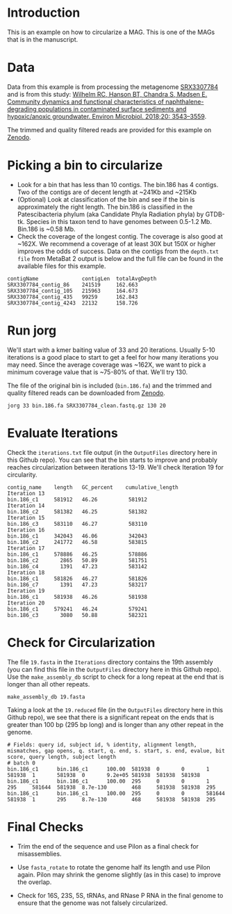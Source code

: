 
<h1> Introduction </h1>

This is an example on how to circularize a MAG.  This is one of the MAGs that is in the manuscript.

<h1> Data </h1>
  
Data from this example is from processing the metagenome [SRX3307784](https://www.ncbi.nlm.nih.gov/sra/?term=SRX3307784) and is from this study: [Wilhelm RC, Hanson BT, Chandra S, Madsen E. Community dynamics and functional characteristics of naphthalene-degrading populations in contaminated surface sediments and hypoxic/anoxic groundwater. Environ Microbiol. 2018;20: 3543–3559]( https://doi.org/10.1111/1462-2920.14309).

The trimmed and quality filtered reads are provided for this example on [Zenodo](http://dx.doi.org/10.5281/zenodo.3889132).

<h1> Picking a bin to circularize </h2>

* Look for a bin that has less than 10 contigs. The bin.186 has 4 contigs. Two of the contigs are of decent length at ~241Kb and ~215Kb
* (Optional) Look at classification of the bin and see if the bin is approximately the right length.  The bin.186 is classified in the Patescibacteria phylum (aka Candidate Phyla Radiation phyla) by GTDB-tk.  Species in this taxon tend to have genomes between 0.5-1.2 Mb. Bin.186 is ~0.58 Mb.
* Check the coverage of the longest contig. The coverage is also good at ~162X. We recommend a coverage of at least 30X but 150X or higher improves the odds of success.  Data on the contigs from the `depth.txt file` from MetaBat 2 output is below and the full file can be found in the available files for this example.

```
contigName              contigLen  totalAvgDepth	
SRX3307784_contig_86    241519     162.663	      
SRX3307784_contig_105   215963     164.673	      
SRX3307784_contig_435   99259      162.843	      
SRX3307784_contig_4243  22132      158.726	      
```

<h1> Run jorg </h1>

We'll start with a kmer baiting value of 33 and 20 iterations.  Usually 5-10 iterations is a good place to start to get a feel for how many iterations you may need. Since the average coverage was ~162X, we want to pick a minimum coverage value that is ~75-80% of that.  We'll try 130. 

The file of the original bin is included (`bin.186.fa`) and the trimmed and quality filtered reads can be downloaded from [Zenodo](http://dx.doi.org/10.5281/zenodo.3889132).

`jorg 33 bin.186.fa SRX3307784_clean.fastq.gz 130 20`

<h1> Evaluate Iterations </h1>

Check the `iterations.txt` file output (in the `OutputFiles` directory here in this Github repo).  You can see that the bin starts to improve and probably reaches circularization between iterations 13-19. We'll check Iteration 19 for circularity.

```
contig_name    length	GC_percent    cumulative_length
Iteration 13   
bin.186_c1     581912   46.26          581912
Iteration 14                           
bin.186_c2     581382   46.25          581382
Iteration 15                           
bin.186_c3     583110   46.27          583110
Iteration 16                           
bin.186_c1     342043   46.06          342043
bin.186_c2     241772   46.58          583815
Iteration 17                           
bin.186_c1     578886   46.25          578886
bin.186_c2       2865   50.89          581751
bin.186_c4       1391   47.23          583142
Iteration 18                           
bin.186_c1     581826   46.27          581826
bin.186_c7       1391   47.23          583217
Iteration 19                           
bin.186_c1     581938   46.26          581938
Iteration 20                           
bin.186_c1     579241   46.24          579241
bin.186_c3       3080   50.88          582321
```

<h1> Check for Circularization </h1>

The file `19.fasta` in the `Iterations` directory contains the 19th assembly (you can find this file in the `OutputFiles` directory here in this Github repo).  Use the `make_assembly_db` script to check for a long repeat at the end that is longer than all other repeats.

```
make_assembly_db 19.fasta
```

Taking a look at the `19.reduced` file (in the `OutputFiles` directory here in this Github repo), we see that there is a significant repeat on the ends that is greater than 100 bp (295 bp long) and is longer than any other repeat in the genome.

```
# Fields: query id, subject id, % identity, alignment length, mismatches, gap opens, q. start, q. end, s. start, s. end, evalue, bit score, query length, subject length
# batch 0
bin.186_c1      bin.186_c1      100.00  581938  0       0       1       581938  1       581938  0       9.2e+05 581938  581938  581938
bin.186_c1      bin.186_c1      100.00  295     0       0       1       295     581644  581938  8.7e-130        468     581938  581938  295
bin.186_c1      bin.186_c1      100.00  295     0       0       581644  581938  1       295     8.7e-130        468     581938  581938  295
```

<h1> Final Checks </h1>

* Trim the end of the sequence and use Pilon as a final check for misassemblies. 

* Use `fasta_rotate` to rotate the genome half its length and use Pilon again. Pilon may shrink the genome slightly (as in this case) to improve the overlap.

* Check for 16S, 23S, 5S, tRNAs, and RNase P RNA in the final genome to ensure that the genome was not falsely circularized.
